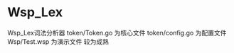 # Wsp_Lex
Wsp_Lex词法分析器
  token/Token.go  为核心文件
  token/config.go 为配置文件
  Wsp/Test.wsp    为演示文件
较为成熟
